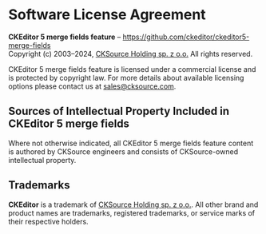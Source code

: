 Software License Agreement
==========================

**CKEditor&nbsp;5 merge fields feature** – https://github.com/ckeditor/ckeditor5-merge-fields <br>
Copyright (c) 2003–2024, [CKSource Holding sp. z o.o.](https://cksource.com) All rights reserved.

CKEditor&nbsp;5 merge fields feature is licensed under a commercial license and is protected by copyright law.
For more details about available licensing options please contact us at sales@cksource.com.

Sources of Intellectual Property Included in CKEditor&nbsp;5 merge fields
-------------------------------------------------------------------------

Where not otherwise indicated, all CKEditor&nbsp;5 merge fields feature content is authored by CKSource engineers and consists of CKSource-owned intellectual property.

Trademarks
----------

**CKEditor** is a trademark of [CKSource Holding sp. z o.o.](https://cksource.com). All other brand and product names are trademarks, registered trademarks, or service marks of their respective holders.
